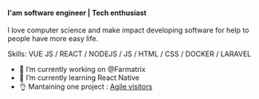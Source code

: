 #### I'am software engineer | Tech enthusiast

I love computer science and make impact developing software for help to people have more easy life.

Skills: VUE JS / REACT / NODEJS / JS / HTML / CSS / DOCKER / LARAVEL

- 🔭 I’m currently working on @Farmatrix 
- 🌱 I’m currently learning React Native
- 👌 Mantaining one project : <a href="https://github.com/itsalb3rt/agile-visitors">Agile visitors</a> 
